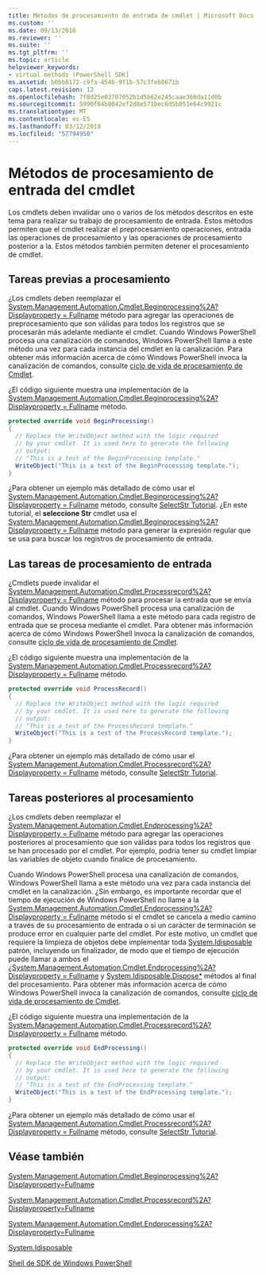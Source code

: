 ```yaml
---
title: Métodos de procesamiento de entrada de cmdlet | Microsoft Docs
ms.custom: ''
ms.date: 09/13/2016
ms.reviewer: ''
ms.suite: ''
ms.tgt_pltfrm: ''
ms.topic: article
helpviewer_keywords:
- virtual methods (PowerShell SDK]
ms.assetid: b0bb8172-c9fa-454b-9f1b-57c3fe60671b
caps.latest.revision: 12
ms.openlocfilehash: 7f8d25e03707052b1d5b62e245caae360da11d0b
ms.sourcegitcommit: 5990f04b8042ef2d8e571bec6d5b051e64c9921c
ms.translationtype: MT
ms.contentlocale: es-ES
ms.lasthandoff: 03/12/2019
ms.locfileid: "57794950"
---
```

# <a name="cmdlet-input-processing-methods"></a>Métodos de procesamiento de entrada del cmdlet

Los cmdlets deben invalidar uno o varios de los métodos descritos en este tema para realizar su trabajo de procesamiento de entrada. Estos métodos permiten que el cmdlet realizar el preprocesamiento operaciones, entrada las operaciones de procesamiento y las operaciones de procesamiento posterior a la. Estos métodos también permiten detener el procesamiento de cmdlet.

## <a name="pre-processing-tasks"></a>Tareas previas a procesamiento

¿Los cmdlets deben reemplazar el [System.Management.Automation.Cmdlet.Beginprocessing%2A? Displayproperty = Fullname](/dotnet/api/system.management.automation.cmdlet.beginprocessing?view=powershellsdk-1.1.0) método para agregar las operaciones de preprocesamiento que son válidas para todos los registros que se procesarán más adelante mediante el cmdlet. Cuando Windows PowerShell procesa una canalización de comandos, Windows PowerShell llama a este método una vez para cada instancia del cmdlet en la canalización. Para obtener más información acerca de cómo Windows PowerShell invoca la canalización de comandos, consulte [ciclo de vida de procesamiento de Cmdlet](https://msdn.microsoft.com/en-us/3202f55c-314d-4ac3-ad78-4c7ca72253c5).

¿El código siguiente muestra una implementación de la [System.Management.Automation.Cmdlet.Beginprocessing%2A? Displayproperty = Fullname](/dotnet/api/system.management.automation.cmdlet.beginprocessing?view=powershellsdk-1.1.0) método.

```csharp
protected override void BeginProcessing()
{
  // Replace the WriteObject method with the logic required
  // by your cmdlet. It is used here to generate the following
  // output:
  // "This is a test of the BeginProcessing template."
  WriteObject("This is a test of the BeginProcessing template.");
}
```

¿Para obtener un ejemplo más detallado de cómo usar el [System.Management.Automation.Cmdlet.Beginprocessing%2A? Displayproperty = Fullname](/dotnet/api/system.management.automation.cmdlet.beginprocessing?view=powershellsdk-1.1.0) método, consulte [SelectStr Tutorial](./selectstr-tutorial.md). ¿En este tutorial, el **seleccione Str** cmdlet usa el [System.Management.Automation.Cmdlet.Beginprocessing%2A? Displayproperty = Fullname](/dotnet/api/system.management.automation.cmdlet.beginprocessing?view=powershellsdk-1.1.0) método para generar la expresión regular que se usa para buscar los registros de procesamiento de entrada.

## <a name="input-processing-tasks"></a>Las tareas de procesamiento de entrada

¿Cmdlets puede invalidar el [System.Management.Automation.Cmdlet.Processrecord%2A? Displayproperty = Fullname](/dotnet/api/system.management.automation.cmdlet.processrecord?view=powershellsdk-1.1.0) método para procesar la entrada que se envía al cmdlet. Cuando Windows PowerShell procesa una canalización de comandos, Windows PowerShell llama a este método para cada registro de entrada que se procesa mediante el cmdlet. Para obtener más información acerca de cómo Windows PowerShell invoca la canalización de comandos, consulte [ciclo de vida de procesamiento de Cmdlet](https://msdn.microsoft.com/en-us/3202f55c-314d-4ac3-ad78-4c7ca72253c5).

¿El código siguiente muestra una implementación de la [System.Management.Automation.Cmdlet.Processrecord%2A? Displayproperty = Fullname](/dotnet/api/system.management.automation.cmdlet.processrecord?view=powershellsdk-1.1.0) método.

```csharp
protected override void ProcessRecord()
{
  // Replace the WriteObject method with the logic required
  // by your cmdlet. It is used here to generate the following
  // output:
  // "This is a test of the ProcessRecord template."
  WriteObject("This is a test of the ProcessRecord template.");
}
```

¿Para obtener un ejemplo más detallado de cómo usar el [System.Management.Automation.Cmdlet.Processrecord%2A? Displayproperty = Fullname](/dotnet/api/system.management.automation.cmdlet.processrecord?view=powershellsdk-1.1.0) método, consulte [SelectStr Tutorial](./selectstr-tutorial.md).

## <a name="post-processing-tasks"></a>Tareas posteriores al procesamiento

¿Los cmdlets deben reemplazar el [System.Management.Automation.Cmdlet.Endprocessing%2A? Displayproperty = Fullname](/dotnet/api/system.management.automation.cmdlet.endprocessing?view=powershellsdk-1.1.0) método para agregar las operaciones posteriores al procesamiento que son válidas para todos los registros que se han procesado por el cmdlet. Por ejemplo, podría tener su cmdlet limpiar las variables de objeto cuando finalice de procesamiento.

Cuando Windows PowerShell procesa una canalización de comandos, Windows PowerShell llama a este método una vez para cada instancia del cmdlet en la canalización. ¿Sin embargo, es importante recordar que el tiempo de ejecución de Windows PowerShell no llame a la [System.Management.Automation.Cmdlet.Endprocessing%2A? Displayproperty = Fullname](/dotnet/api/system.management.automation.cmdlet.endprocessing?view=powershellsdk-1.1.0) método si el cmdlet se cancela a medio camino a través de su procesamiento de entrada o si un carácter de terminación se produce error en cualquier parte del cmdlet. Por este motivo, un cmdlet que requiere la limpieza de objetos debe implementar toda [System.Idisposable](/dotnet/api/System.IDisposable) patrón, incluyendo un finalizador, de modo que el tiempo de ejecución puede llamar a ambos el [ ¿System.Management.Automation.Cmdlet.Endprocessing%2A? Displayproperty = Fullname](/dotnet/api/system.management.automation.cmdlet.endprocessing?view=powershellsdk-1.1.0) y [System.Idisposable.Dispose*](/dotnet/api/System.IDisposable.Dispose) métodos al final del procesamiento. Para obtener más información acerca de cómo Windows PowerShell invoca la canalización de comandos, consulte [ciclo de vida de procesamiento de Cmdlet](https://msdn.microsoft.com/en-us/3202f55c-314d-4ac3-ad78-4c7ca72253c5).

¿El código siguiente muestra una implementación de la [System.Management.Automation.Cmdlet.Processrecord%2A? Displayproperty = Fullname](/dotnet/api/system.management.automation.cmdlet.processrecord?view=powershellsdk-1.1.0) método.

```csharp
protected override void EndProcessing()
{
  // Replace the WriteObject method with the logic required
  // by your cmdlet. It is used here to generate the following
  // output:
  // "This is a test of the EndProcessing template."
  WriteObject("This is a test of the EndProcessing template.");
}
```

¿Para obtener un ejemplo más detallado de cómo usar el [System.Management.Automation.Cmdlet.Processrecord%2A? Displayproperty = Fullname](/dotnet/api/system.management.automation.cmdlet.processrecord?view=powershellsdk-1.1.0) método, consulte [SelectStr Tutorial](./selectstr-tutorial.md).

## <a name="see-also"></a>Véase también

[System.Management.Automation.Cmdlet.Beginprocessing%2A?Displayproperty=Fullname](/dotnet/api/system.management.automation.cmdlet.beginprocessing?view=powershellsdk-1.1.0)

[System.Management.Automation.Cmdlet.Processrecord%2A?Displayproperty=Fullname](/dotnet/api/system.management.automation.cmdlet.processrecord?view=powershellsdk-1.1.0)

[System.Management.Automation.Cmdlet.Endprocessing%2A?Displayproperty=Fullname](/dotnet/api/system.management.automation.cmdlet.endprocessing?view=powershellsdk-1.1.0)

[System.Idisposable](/dotnet/api/System.IDisposable)

[Shell de SDK de Windows PowerShell](../windows-powershell-reference.md)
